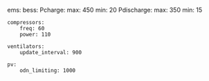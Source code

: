 ems:
    bess:
        Pcharge:
            max: 450
            min: 20
        Pdischarge:
            max: 350
            min: 15

    compressors:
        freq: 60
        power: 110

    ventilators:
        update_interval: 900

    pv:
        odn_limiting: 1000
